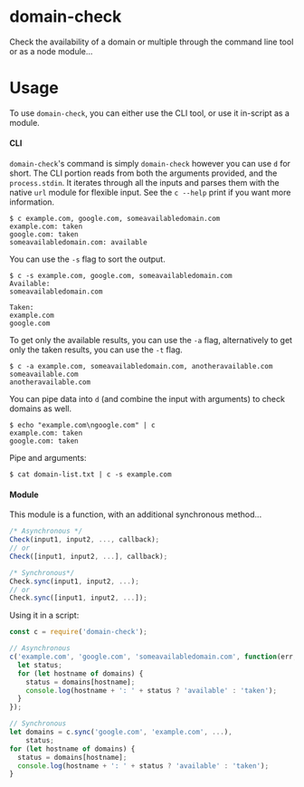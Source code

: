 # domain-check
Check the availability of a domain or multiple through the command line tool or as a node module...

# Usage
To use `domain-check`, you can either use the CLI tool, or use it in-script as a module.

#### CLI
`domain-check`'s command is simply `domain-check` however you can use `d` for short.  The CLI portion reads from both the arguments provided, and the `process.stdin`.  It iterates through all the inputs and parses them with the native `url` module for flexible input.  See the `c --help` print if you want more information.

```
$ c example.com, google.com, someavailabledomain.com
example.com: taken
google.com: taken
someavailabledomain.com: available
```

You can use the `-s` flag to sort the output.
```
$ c -s example.com, google.com, someavailabledomain.com
Available:
someavailabledomain.com

Taken:
example.com
google.com
```

To get only the available results, you can use the `-a` flag, alternatively to get only the taken results, you can use the `-t` flag.
```
$ c -a example.com, someavailabledomain.com, anotheravailable.com
someavailable.com
anotheravailable.com
```

You can pipe data into `d` (and combine the input with arguments) to check domains as well.
```
$ echo "example.com\ngoogle.com" | c
example.com: taken
google.com: taken
```

Pipe and arguments:
```
$ cat domain-list.txt | c -s example.com
```

#### Module
This module is a function, with an additional synchronous method...

```javascript
/* Asynchronous */
Check(input1, input2, ..., callback);
// or
Check([input1, input2, ...], callback);

/* Synchronous*/
Check.sync(input1, input2, ...);
// or
Check.sync([input1, input2, ...]);
```

Using it in a script:
```javascript
const c = require('domain-check');

// Asynchronous
c('example.com', 'google.com', 'someavailabledomain.com', function(err, domains){
  let status;
  for (let hostname of domains) {
    status = domains[hostname];
    console.log(hostname + ': ' + status ? 'available' : 'taken');
  }
});

// Synchronous
let domains = c.sync('google.com', 'example.com', ...),
    status;
for (let hostname of domains) {
  status = domains[hostname];
  console.log(hostname + ': ' + status ? 'available' : 'taken');
}
```
